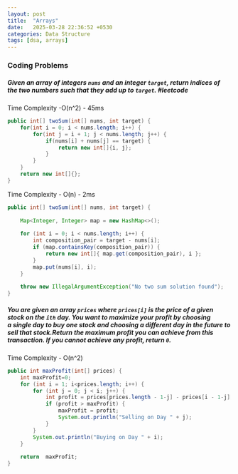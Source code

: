 ```yaml
---
layout: post
title:  "Arrays"
date:   2025-03-28 22:36:52 +0530
categories: Data Structure
tags: [dsa, arrays]
---
```


### Coding Problems
##### Given an array of integers `nums` and an integer `target`, return _indices of the two numbers such that they add up to `target`_. #leetcode


Time Complexity -O(n^2) - 45ms
```java
public int[] twoSum(int[] nums, int target) {
    for(int i = 0; i < nums.length; i++) {
        for(int j = i + 1; j < nums.length; j++) {
            if(nums[i] + nums[j] == target) {
                return new int[]{i, j};
            }
        }
    }
    return new int[]{};
}
```

Time Complexity - O(n) - 2ms 
```java
public int[] twoSum(int[] nums, int target) {  
    
    Map<Integer, Integer> map = new HashMap<>();  
  
    for (int i = 0; i < nums.length; i++) {  
        int composition_pair = target - nums[i];  
        if (map.containsKey(composition_pair)) {  
            return new int[]{ map.get(composition_pair), i };  
        }  
        map.put(nums[i], i);  
    }  
  
    throw new IllegalArgumentException("No two sum solution found");  
}
```


##### You are given an array `prices` where `prices[i]` is the price of a given stock on the `ith` day. You want to maximize your profit by choosing a single day to buy one stock and choosing a different day in the future to sell that stock.Return _the maximum profit you can achieve from this transaction_. If you cannot achieve any profit, return `0`.


Time Complexity - O(n^2)
```java 
public int maxProfit(int[] prices) {  
    int maxProfit=0;  
    for (int i = 1; i<prices.length; i++) {  
        for (int j = 0; j < i; j++) {  
            int profit = prices[prices.length - 1-j] - prices[i - 1-j];  
            if (profit > maxProfit) {  
                maxProfit = profit;  
                System.out.println("Selling on Day " + j);  
            }  
        }  
        System.out.println("Buying on Day " + i);  
    }  
  
    return  maxProfit;  
}


```